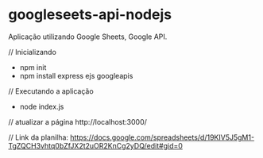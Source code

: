 # googleseets-api-nodejs
Aplicação utilizando Google Sheets, Google API. 

// Inicializando
- npm init
- npm install express ejs googleapis


// Executando a aplicação
- node index.js

// atualizar a página  http://localhost:3000/

// Link da planilha: https://docs.google.com/spreadsheets/d/19KIV5J5gM1-TgZQCH3vhtq0bZfJX2t2uOR2KnCg2yDQ/edit#gid=0

